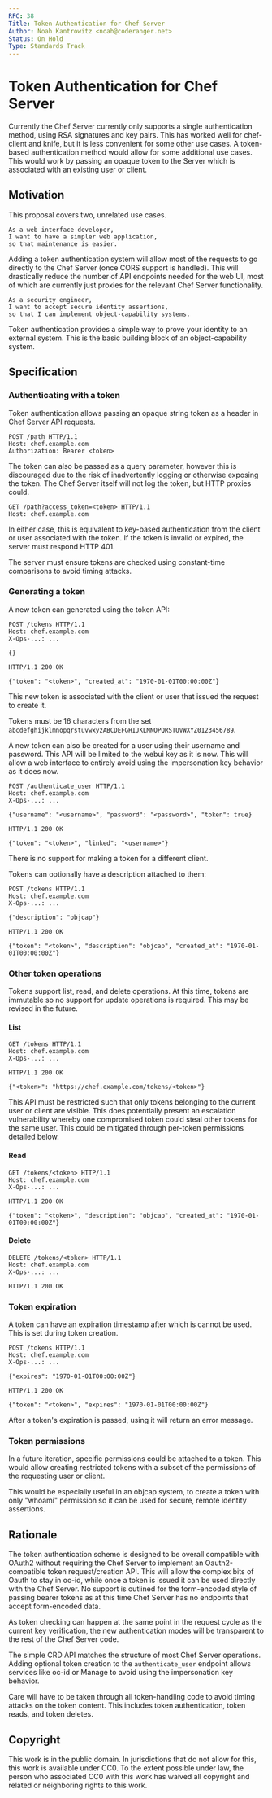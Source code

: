 ```yaml
---
RFC: 38
Title: Token Authentication for Chef Server
Author: Noah Kantrowitz <noah@coderanger.net>
Status: On Hold
Type: Standards Track
---
```


# Token Authentication for Chef Server

Currently the Chef Server currently only supports a single authentication method,
using RSA signatures and key pairs. This has worked well for chef-client and
knife, but it is less convenient for some other use cases. A token-based
authentication method would allow for some additional use cases. This would
work by passing an opaque token to the Server which is associated with an
existing user or client.

## Motivation

This proposal covers two, unrelated use cases.

    As a web interface developer,
    I want to have a simpler web application,
    so that maintenance is easier.

Adding a token authentication system will allow most of the requests to go
directly to the Chef Server (once CORS support is handled). This will
drastically reduce the number of API endpoints needed for the web UI, most of
which are currently just proxies for the relevant Chef Server functionality.

    As a security engineer,
    I want to accept secure identity assertions,
    so that I can implement object-capability systems.

Token authentication provides a simple way to prove your identity to an
external system. This is the basic building block of an object-capability
system.

## Specification

### Authenticating with a token

Token authentication allows passing an opaque string token as a header in
Chef Server API requests.

```
POST /path HTTP/1.1
Host: chef.example.com
Authorization: Bearer <token>
```

The token can also be passed as a query parameter, however this is discouraged
due to the risk of inadvertently logging or otherwise exposing the token. The
Chef Server itself will not log the token, but HTTP proxies could.

```
GET /path?access_token=<token> HTTP/1.1
Host: chef.example.com
```

In either case, this is equivalent to key-based authentication from the client
or user associated with the token. If the token is invalid or expired, the
server must respond HTTP 401.

The server must ensure tokens are checked using constant-time comparisons to
avoid timing attacks.

### Generating a token

A new token can generated using the token API:

```
POST /tokens HTTP/1.1
Host: chef.example.com
X-Ops-...: ...

{}
```

```
HTTP/1.1 200 OK

{"token": "<token>", "created_at": "1970-01-01T00:00:00Z"}
```

This new token is associated with the client or user that issued the request to
create it.

Tokens must be 16 characters from the set `abcdefghijklmnopqrstuvwxyzABCDEFGHIJKLMNOPQRSTUVWXYZ0123456789`.

A new token can also be created for a user using their username and password.
This API will be limited to the webui key as it is now. This will allow a web
interface to entirely avoid using the impersonation key behavior as it does now.

```
POST /authenticate_user HTTP/1.1
Host: chef.example.com
X-Ops-...: ...

{"username": "<username>", "password": "<password>", "token": true}
```

```
HTTP/1.1 200 OK

{"token": "<token>", "linked": "<username>"}
```

There is no support for making a token for a different client.

Tokens can optionally have a description attached to them:

```
POST /tokens HTTP/1.1
Host: chef.example.com
X-Ops-...: ...

{"description": "objcap"}
```

```
HTTP/1.1 200 OK

{"token": "<token>", "description": "objcap", "created_at": "1970-01-01T00:00:00Z"}
```


### Other token operations

Tokens support list, read, and delete operations. At this time, tokens are
immutable so no support for update operations is required. This may be revised
in the future.

#### List

```
GET /tokens HTTP/1.1
Host: chef.example.com
X-Ops-...: ...
```

```
HTTP/1.1 200 OK

{"<token>": "https://chef.example.com/tokens/<token>"}
```

This API must be restricted such that only tokens belonging to the current
user or client are visible. This does potentially present an escalation
vulnerability whereby one compromised token could steal other tokens for the
same user. This could be mitigated through per-token permissions detailed below.

#### Read

```
GET /tokens/<token> HTTP/1.1
Host: chef.example.com
X-Ops-...: ...
```

```
HTTP/1.1 200 OK

{"token": "<token>", "description": "objcap", "created_at": "1970-01-01T00:00:00Z"}
```

#### Delete

```
DELETE /tokens/<token> HTTP/1.1
Host: chef.example.com
X-Ops-...: ...
```

```
HTTP/1.1 200 OK
```

### Token expiration

A token can have an expiration timestamp after which is cannot be used. This is
set during token creation.

```
POST /tokens HTTP/1.1
Host: chef.example.com
X-Ops-...: ...

{"expires": "1970-01-01T00:00:00Z"}
```

```
HTTP/1.1 200 OK

{"token": "<token>", "expires": "1970-01-01T00:00:00Z"}
```

After a token's expiration is passed, using it will return an error message.

### Token permissions

In a future iteration, specific permissions could be attached to a token. This
would allow creating restricted tokens with a subset of the permissions of the
requesting user or client.

This would be especially useful in an objcap system, to create a token with only
"whoami" permission so it can be used for secure, remote identity assertions.

## Rationale

The token authentication scheme is designed to be overall compatible with
OAuth2 without requiring the Chef Server to implement an Oauth2-compatible
token request/creation API. This will allow the complex bits of Oauth to stay
in oc-id, while once a token is issued it can be used directly with the Chef
Server. No support is outlined for the form-encoded style of passing
bearer tokens as at this time Chef Server has no endpoints that accept
form-encoded data.

As token checking can happen at the same point in the request cycle as the
current key verification, the new authentication modes will be transparent to
the rest of the Chef Server code.

The simple CRD API matches the structure of most Chef Server operations. Adding
optional token creation to the `authenticate_user` endpoint allows services
like oc-id or Manage to avoid using the impersonation key behavior.

Care will have to be taken through all token-handling code to avoid timing
attacks on the token content. This includes token authentication, token reads,
and token deletes.

## Copyright

This work is in the public domain. In jurisdictions that do not allow for this,
this work is available under CC0. To the extent possible under law, the person
who associated CC0 with this work has waived all copyright and related or
neighboring rights to this work.
